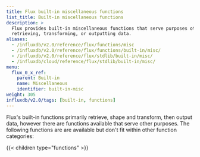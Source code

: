 ```yaml
---
title: Flux built-in miscellaneous functions
list_title: Built-in miscellaneous functions
description: >
  Flux provides built-in miscellaneous functions that serve purposes other than
  retrieving, transforming, or outputting data.
aliases:
  - /influxdb/v2.0/reference/flux/functions/misc
  - /influxdb/v2.0/reference/flux/functions/built-in/misc/
  - /influxdb/v2.0/reference/flux/stdlib/built-in/misc/
  - /influxdb/cloud/reference/flux/stdlib/built-in/misc/
menu:
  flux_0_x_ref:
    parent: Built-in
    name: Miscellaneous
    identifier: built-in-misc
weight: 305
influxdb/v2.0/tags: [built-in, functions]
---
```


Flux's built-in functions primarily retrieve, shape and transform, then output data, however
there are functions available that serve other purposes.
The following functions are are available but don't fit within other function categories:

{{< children type="functions" >}}
